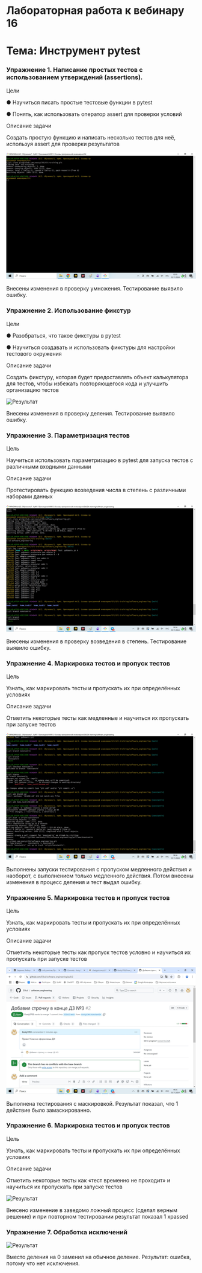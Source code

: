 # Лабораторная работа к вебинару 16
# Тема: Инструмент pytest



### Упражнение 1. Написание простых тестов с использованием утверждений (assertions).

Цели

● Научиться писать простые тестовые функции в pytest

● Понять, как использовать оператор assert для проверки условий

Описание задачи

Создать простую функцию и написать несколько тестов для неё, используя assert
для проверки результатов

![Результат](images/1.jpg)

Внесены изменения в проверку умножения. Тестирование выявило ошибку.

### Упражнение 2. Использование фикстур

Цели

● Разобраться, что такое фикстуры в pytest

● Научиться создавать и использовать фикстуры для настройки тестового окружения

Описание задачи

Создать фикстуру, которая будет предоставлять объект калькулятора для тестов, чтобы избежать
повторяющегося кода и улучшить организацию тестов

![Результат](images/2.jpg)

Внесены изменения в проверку деления. Тестирование выявило ошибку.

### Упражнение 3. Параметризация тестов

Цель

Научиться использовать параметризацию в pytest для запуска тестов с различными входными данными

Описание задачи

Протестировать функцию возведения числа в степень с различными наборами данных

![Результат](images/3.jpg)

Внесены изменения в проверку возведения в степень. Тестирование выявило ошибку.

###  Упражнение 4. Маркировка тестов и пропуск тестов

Цель

Узнать, как маркировать тесты и пропускать их при определённых условиях

Описание задачи

Отметить некоторые тесты как медленные и научиться их пропускать при запуске тестов

![Результат](images/4.jpg)

Выполнены запуски тестирования с пропуском медленного действия и наоборот, с выполнением только медленного действия.
Потом внесены изменения в процесс деления и тест выдал ошибку.

###   Упражнение 5. Маркировка тестов и пропуск тестов

Цель

Узнать, как маркировать тесты и пропускать их при определённых условиях

Описание задачи

Отметить некоторые тесты как пропуск тестов условно и научиться их пропускать при запуске тестов

![Результат](images/5.jpg)

Выполнена тестирования с маскировкой. Результат показал, что 1 действие было замаскированно.

### Упражнение 6. Маркировка тестов и пропуск тестов

Цель

Узнать, как маркировать тесты и пропускать их при определённых условиях

Описание задачи

Отметить некоторые тесты как «тест временно не проходит» и научиться их пропускать 
при запуске тестов

![Результат](images/6.jpg)

Внесено изменение в заведомо ложный процесс (сделал верным решение) и при повторном тестировании результат показал 1 xpassed

### Упражнение 7. Обработка исключений

![Результат](images/7.jpg)

Вместо деления на 0 заменил на обычное деление. Результат: ошибка, потому что нет исключения.